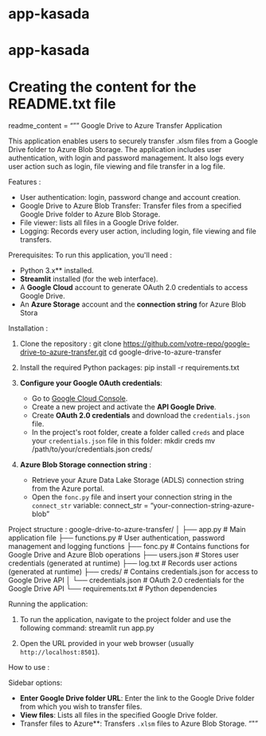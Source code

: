 # app-kasada
# app-kasada

# Creating the content for the README.txt file
readme_content = “””
Google Drive to Azure Transfer Application

This application enables users to securely transfer .xlsm files from a Google Drive folder to Azure Blob Storage. The application includes user authentication, with login and password management. It also logs every user action such as login, file viewing and file transfer in a log file.

Features :
- User authentication: login, password change and account creation.
- Google Drive to Azure Blob Transfer: Transfer files from a specified Google Drive folder to Azure Blob Storage.
- File viewer: lists all files in a Google Drive folder.
- Logging: Records every user action, including login, file viewing and file transfers.

Prerequisites:
To run this application, you'll need :
- Python 3.x** installed.
- **Streamlit** installed (for the web interface).
- A **Google Cloud** account to generate OAuth 2.0 credentials to access Google Drive.
- An **Azure Storage** account and the **connection string** for Azure Blob Stora


Installation :

1. Clone the repository :
   git clone https://github.com/votre-repo/google-drive-to-azure-transfer.git
   cd google-drive-to-azure-transfer

2. Install the required Python packages:
   pip install -r requirements.txt

3. **Configure your Google OAuth credentials**:
   - Go to [Google Cloud Console](https://console.cloud.google.com/).
   - Create a new project and activate the **API Google Drive**.
   - Create **OAuth 2.0 credentials** and download the `credentials.json` file.
   - In the project's root folder, create a folder called `creds` and place your `credentials.json` file in this folder:
     mkdir creds
     mv /path/to/your/credentials.json creds/

4. **Azure Blob Storage connection string** :
   - Retrieve your Azure Data Lake Storage (ADLS) connection string from the Azure portal.
   - Open the `fonc.py` file and insert your connection string in the `connect_str` variable:
     connect_str = “your-connection-string-azure-blob”


Project structure :
google-drive-to-azure-transfer/
│
├── app.py # Main application file
├── functions.py # User authentication, password management and logging functions
├── fonc.py # Contains functions for Google Drive and Azure Blob operations
├── users.json # Stores user credentials (generated at runtime)
├── log.txt # Records user actions (generated at runtime)
├── creds/ # Contains credentials.json for access to Google Drive API
│ └── credentials.json # OAuth 2.0 credentials for the Google Drive API
└── requirements.txt # Python dependencies

Running the application:

1. To run the application, navigate to the project folder and use the following command:
   streamlit run app.py

2. Open the URL provided in your web browser (usually `http://localhost:8501`).

How to use :

Sidebar options:
- **Enter Google Drive folder URL**: Enter the link to the Google Drive folder from which you wish to transfer files.
- **View files**: Lists all files in the specified Google Drive folder.
- Transfer files to Azure**: Transfers `.xlsm` files to Azure Blob Storage.
“"”